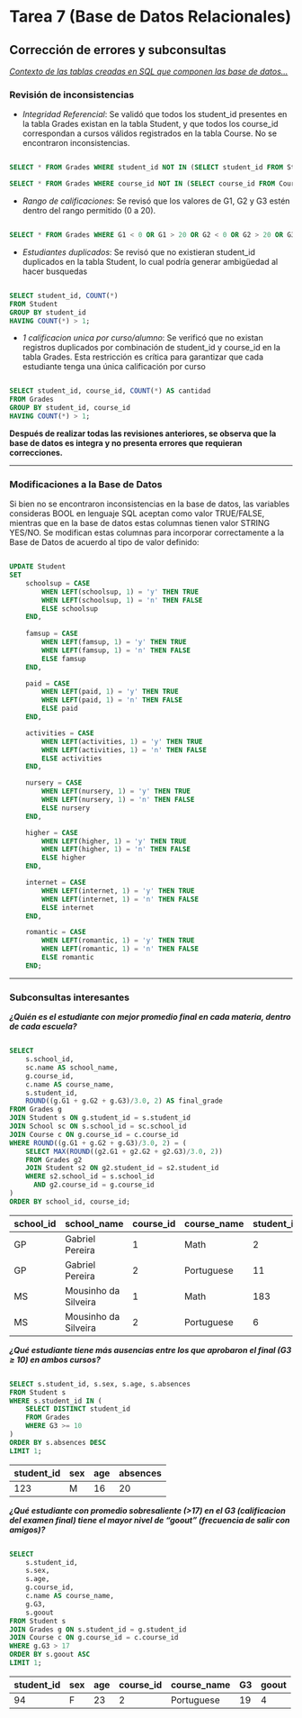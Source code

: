 # Tarea 7 (Base de Datos Relacionales)

## Corrección de errores y subconsultas
*[Contexto de las tablas creadas en SQL que componen las base de datos...](../Tarea4/Tarea4.md)*

### Revisión de inconsistencias

- *Integridad Referencial*: Se validó que todos los student_id presentes en la tabla Grades existan en la tabla Student, y que todos los course_id correspondan a cursos válidos registrados en la tabla Course. No se encontraron inconsistencias.

```sql

SELECT * FROM Grades WHERE student_id NOT IN (SELECT student_id FROM Student);

SELECT * FROM Grades WHERE course_id NOT IN (SELECT course_id FROM Course);

```
- *Rango de calificaciones*: Se revisó que los valores de G1, G2 y G3 estén dentro del rango permitido (0 a 20).

```sql

SELECT * FROM Grades WHERE G1 < 0 OR G1 > 20 OR G2 < 0 OR G2 > 20 OR G3 < 0 OR G3 > 20;

```
- *Estudiantes duplicados*: Se revisó que no existieran student_id duplicados en la tabla Student, lo cual podría generar ambigüedad al hacer busquedas

```sql

SELECT student_id, COUNT(*) 
FROM Student 
GROUP BY student_id 
HAVING COUNT(*) > 1;

```

- *1 calificacion unica por curso/alumno*: Se verificó que no existan registros duplicados por combinación de student_id y course_id en la tabla Grades. Esta restricción es crítica para garantizar que cada estudiante tenga una única calificación por curso

```sql

SELECT student_id, course_id, COUNT(*) AS cantidad
FROM Grades
GROUP BY student_id, course_id
HAVING COUNT(*) > 1;

```

**Después de realizar todas las revisiones anteriores, se observa que la base de datos es integra y no presenta errores que requieran correcciones.**

---

### Modificaciones a la Base de Datos

Si bien no se encontraron inconsistencias en la base de datos, las variables consideras BOOL en lenguaje SQL aceptan como valor TRUE/FALSE, mientras que en la base de datos estas columnas tienen valor STRING YES/NO. Se modifican estas columnas para incorporar correctamente a la Base de Datos de acuerdo al tipo de valor definido:

```sql

UPDATE Student
SET 
    schoolsup = CASE 
        WHEN LEFT(schoolsup, 1) = 'y' THEN TRUE
        WHEN LEFT(schoolsup, 1) = 'n' THEN FALSE
        ELSE schoolsup
    END,
    
    famsup = CASE 
        WHEN LEFT(famsup, 1) = 'y' THEN TRUE
        WHEN LEFT(famsup, 1) = 'n' THEN FALSE
        ELSE famsup
    END,

    paid = CASE 
        WHEN LEFT(paid, 1) = 'y' THEN TRUE
        WHEN LEFT(paid, 1) = 'n' THEN FALSE
        ELSE paid
    END,

    activities = CASE 
        WHEN LEFT(activities, 1) = 'y' THEN TRUE
        WHEN LEFT(activities, 1) = 'n' THEN FALSE
        ELSE activities
    END,

    nursery = CASE 
        WHEN LEFT(nursery, 1) = 'y' THEN TRUE
        WHEN LEFT(nursery, 1) = 'n' THEN FALSE
        ELSE nursery
    END,

    higher = CASE 
        WHEN LEFT(higher, 1) = 'y' THEN TRUE
        WHEN LEFT(higher, 1) = 'n' THEN FALSE
        ELSE higher
    END,

    internet = CASE 
        WHEN LEFT(internet, 1) = 'y' THEN TRUE
        WHEN LEFT(internet, 1) = 'n' THEN FALSE
        ELSE internet
    END,

    romantic = CASE 
        WHEN LEFT(romantic, 1) = 'y' THEN TRUE
        WHEN LEFT(romantic, 1) = 'n' THEN FALSE
        ELSE romantic
    END;

```

---

### Subconsultas interesantes

***¿Quién es el estudiante con mejor promedio final en cada materia, dentro de cada escuela?***

```sql

SELECT 
    s.school_id,
    sc.name AS school_name,
    g.course_id,
    c.name AS course_name,
    s.student_id,
    ROUND((g.G1 + g.G2 + g.G3)/3.0, 2) AS final_grade
FROM Grades g
JOIN Student s ON g.student_id = s.student_id
JOIN School sc ON s.school_id = sc.school_id
JOIN Course c ON g.course_id = c.course_id
WHERE ROUND((g.G1 + g.G2 + g.G3)/3.0, 2) = (
    SELECT MAX(ROUND((g2.G1 + g2.G2 + g2.G3)/3.0, 2))
    FROM Grades g2
    JOIN Student s2 ON g2.student_id = s2.student_id
    WHERE s2.school_id = s.school_id
      AND g2.course_id = g.course_id
)
ORDER BY school_id, course_id;

```
| school_id | school_name           | course_id | course_name | student_id | final_grade |
|-----------|------------------------|-----------|--------------|-------------|--------------|
| GP        | Gabriel Pereira        | 1         | Math         | 2           | 16.67        |
| GP        | Gabriel Pereira        | 2         | Portuguese   | 11          | 15.67        |
| MS        | Mousinho da Silveira   | 1         | Math         | 183         | 16.67        |
| MS        | Mousinho da Silveira   | 2         | Portuguese   | 6           | 14.67        |



***¿Qué estudiante tiene más ausencias entre los que aprobaron el final (G3 ≥ 10) en ambos cursos?***

```sql

SELECT s.student_id, s.sex, s.age, s.absences
FROM Student s
WHERE s.student_id IN (
    SELECT DISTINCT student_id
    FROM Grades
    WHERE G3 >= 10
)
ORDER BY s.absences DESC
LIMIT 1;

```

| student_id | sex | age | absences |
|------------|-----|-----|----------|
| 123         | M   | 16  | 20       |


***¿Qué estudiante con promedio sobresaliente (>17) en el G3 (calificacion del examen final) tiene el mayor nivel de “goout” (frecuencia de salir con amigos)?***

```sql

SELECT 
    s.student_id, 
    s.sex, 
    s.age, 
    g.course_id,
    c.name AS course_name,
    g.G3, 
    s.goout
FROM Student s
JOIN Grades g ON s.student_id = g.student_id
JOIN Course c ON g.course_id = c.course_id
WHERE g.G3 > 17
ORDER BY s.goout ASC
LIMIT 1;


```

| student_id | sex | age | course_id | course_name | G3  | goout |
|------------|-----|-----|-----------|--------------|-----|--------|
| 94         | F   | 23  | 2         | Portuguese   | 19  | 4      |




